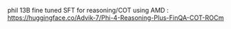 phil 13B fine tuned SFT for reasoning/COT using AMD : https://huggingface.co/Advik-7/Phi-4-Reasoning-Plus-FinQA-COT-ROCm 
